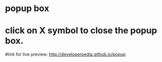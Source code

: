 # popup box

# click on X symbol to close the popup box.
#link for live preview:
http://developerpedia.github.io/popup




